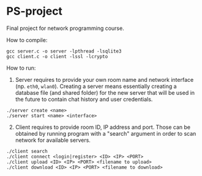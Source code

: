 # PS-project
Final project for network programming course.

How to compile:
```
gcc server.c -o server -lpthread -lsqlite3
gcc client.c -o client -lssl -lcrypto
```

How to run:
1. Server requires to provide your own room name and network interface (np. `eth0`, `wlan0`). Creating a server means essentially creating a database file (and shared folder) for the new server that will be used in the future to contain chat history and user credentials.
```
./server create <name>
./server start <name> <interface>
```
2. Client requires to provide room ID, IP address and port. Those can be obtained by running program with a "search" argument in order to scan network for available servers.
```
./client search
./client connect <login|register> <ID> <IP> <PORT>
./client upload <ID> <IP> <PORT> <filename to upload>
./client download <ID> <IP> <PORT> <filename to download>
```
